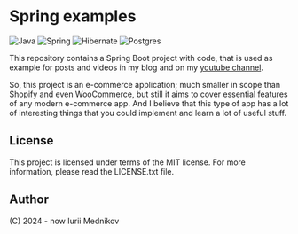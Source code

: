 # Spring examples

![Java](https://img.shields.io/badge/java-%23ED8B00.svg?style=for-the-badge&logo=openjdk&logoColor=white)
![Spring](https://img.shields.io/badge/spring-%236DB33F.svg?style=for-the-badge&logo=spring&logoColor=white)
![Hibernate](https://img.shields.io/badge/Hibernate-59666C?style=for-the-badge&logo=Hibernate&logoColor=white)
![Postgres](https://img.shields.io/badge/postgres-%23316192.svg?style=for-the-badge&logo=postgresql&logoColor=white)

This repository contains a Spring Boot project with code, that is used as example for posts and videos in my blog and on my [youtube channel](https://www.youtube.com/@mdnkv).

So, this project is an e-commerce application; much smaller in scope than Shopify and even WooCommerce, but still it aims to cover essential features of any modern e-commerce app. And I believe that this type of app has a lot of interesting things that you could implement and learn a lot of useful stuff.

## License

This project is licensed under terms of the MIT license. For more information, please read the LICENSE.txt file.

## Author

(C) 2024 - now Iurii Mednikov